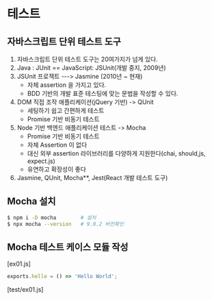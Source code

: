 # 테스트

## 자바스크립트 단위 테스트 도구
1. 자바스크립트 단위 테스트 도구는 20여가지가 넘게 있다.
2. Java : JUnit == JavaScript: JSUnit(개발 중지, 2009년)
3. JSUnit 프로젝트 ---> Jasmine (2010년 ~ 현재)
    - 자체 assertion 을 가지고 있다.
    - BDD 기반의 개발 표준 테스팅에 맞는 문법을 작성할 수 있다.
4. DOM 직접 조작 애플리케이션(jQuery 기반) -> QUnit
    - 세팅하기 쉽고 간편하게 테스트
    - Promise 기반 비동기 테스트
5. Node 기반 백엔드 애플리케이션 테스트 -> Mocha
    - Promise 기반 비동기 테스트
    - 자체 Assertion 이 없다
    - 대신 외부 assertion 라이브러리를 다양하게 지원한다(chai, should,js, expect.js)
    - 유연하고 확장성이 좋다
6. Jasmine, QUnit, Mocha**, Jest(React 개발 테스트 도구)

## Mocha 설치
```bash
$ npm i -D mocha        # 설치
$ npx mocha --version   # 9.0.2 버전확인
```

## Mocha 테스트 케이스 모듈 작성
[ex01.js]
```javascript
exports.hello = () => 'Hello World';


```

[test/ex01.js]
